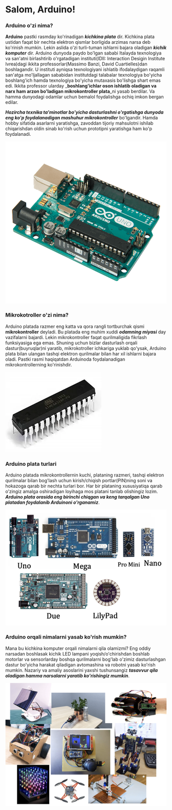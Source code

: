 # Salom, Arduino!

### Arduino o'zi nima?

**Arduino** pastki rasmday ko'rinadigan _**kichkina plata**_ dir. Kichkina plata ustidan faqat bir nechta elektron qismlar borligida arzimas narsa deb ko'rinish mumkin. Lekin aslida o'zi turli-tuman ishlarni bajara oladigan _**kichik komputer**_ dir. Arduino dunyoda paydo bo'lgan sababi Italayda texnologiya va san'atni birlashtirib o'rgatadigan instituti\(IDII: Interaction Desigin Institute Ivrea\)dagi ikkita professorlar\(Massimo Banzi, David Cuartielles\)dan boshlagandir. U instituti ayniqsa texnologiyani ishlatib ifodalaydigan raqamli san'atga mo'ljallagan sababidan institutdagi talabalar texnologiya bo'yicha boshlang'ich hamda texnologiya bo'yicha mutaxasis bo'lishga shart emas edi. Ikkita professor ularday _**boshlang'ichlar oson ishlatib oladigan va narx ham arzon bo'ladigan mikrokontroller plata**_ni yasab berdilar. Va hamma dunyodagi odamlar uchun bemalol foydalishga ochiq imkon bergan edilar. 

_**Hozircha texnika ta'minotlar bo'yicha dasturlashni o'rgatishga dunyoda eng ko'p foydalanadigan mashuhur mikrokontroller**_ bo'lgandir. Hamda hobby sifatida asarlarni yaratishga, zavoddan tijoriy mahsulotni ishilab chiqarishdan oldin sinab ko'rish uchun prototipni yaratishga ham ko'p foydalanadi.

![Arduino Uno](.gitbook/assets/image%20%282%29.png)

### Mikrokotroller o'zi nima?

Arduino platada razmer eng katta va qora rangli tortburchak qismi **mikrokontroller** deyladi. Bu platada eng muhim xuddi _**odamning miyasi**_ day vazifalarni bajardi. Lekin mikrokontroller faqat qurilmaligida fikrlash funksiyasiga ega emas. Shuning uchun bizlar dasturlash orqali dastur\(buyruqlar\)ni yaratib, mikrokotroller ichkariga yuklab qo'ysak, Arduino plata bilan ulangan tashqi elektron qurilmalar bilan har xil ishlarni bajara oladi. Pastki rasmi haqiqatdan Arduinoda foydalanadigan mikrokontrollerning ko'rinishdir.

![Atmel korxonadagi Atmega 328p chipi](.gitbook/assets/image%20%2811%29.png)

### Arduino plata turlari

Arduino platada mikrokontrollernin kuchi, plataning razmeri, tashqi elektron qurilmalar bilan bog'lash uchun kirish/chiqish portlar\(PIN\)ning soni va hokazoga qarab bir nechta turlari bor. Har bir plataning xususiyatiqa qarab o’zingiz amalga oshiradigan loyihaga mos platani tanlab olishingiz lozim. _**Arduino plata orasida eng birinchi chiqgan va keng tarqalgan Uno platadan foydalanib Arduinoni o'rganamiz**_.

![](.gitbook/assets/image%20%2812%29.png)

### Arduino orqali nimalarni yasab ko'rish mumkin?

Mana bu kichkina komputer orqali nimalarni qila olamizmi? Eng oddiy narsadan boshlasak kichik LED lampani yoqish/o'chirishdan boshlab motorlar va sensorlarday boshqa qurilmalarni bog'lab o'zimiz dasturlashgan dastur bo'yicha harakat qiladigan avtomashina va robotni yasab ko'rish mumkin. Nazariy va amaliy asoslarini yaxshi tushunsangiz _**tasavvur qila oladigan hamma narsalarni yaratib ko'rishingiz mumkin**_.

![Arduinodan yaratilgan asarlari](.gitbook/assets/image%20%288%29.png)

